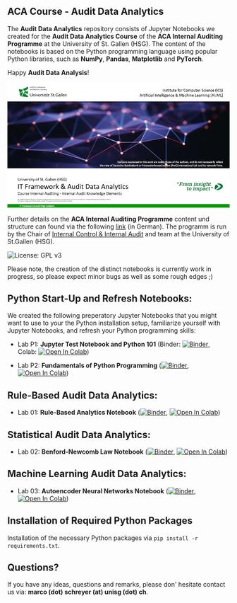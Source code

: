## ACA Course - Audit Data Analytics

The **Audit Data Analytics** repository consists of Jupyter Notebooks we created for the **Audit Data Analytics Course** of the **ACA Internal Auditing Programme** at the University of St. Gallen (HSG). The content of the notebooks is based on the Python programming language using popular Python libraries, such as **NumPy**, **Pandas**, **Matplotlib** and **PyTorch**. 

Happy **Audit Data Analysis**!

![Course Banner](https://github.com/GitiHubi/courseACA/blob/master/banner.png)

Further details on the **ACA Internal Auditing Programme** content und structure can found via the following [link](https://aca.unisg.ch/en/arbeitsgebiete/ruud/education) (in German). The programm is run by the Chair of [Internal Control & Internal Audit](https://aca.unisg.ch/en/arbeitsgebiete/ruud/team) and team at the University of St.Gallen (HSG).

![License: GPL v3](https://img.shields.io/badge/License-GPLv3-blue.svg)

Please note, the creation of the distinct notebooks is currently work in progress, so please expect minor bugs as well as some rough edges ;)

## Python Start-Up and Refresh Notebooks:  

We created the following preperatory Jupyter Notebooks that you might want to use to your the Python installation setup, familiarize yourself with Jupyter Notebooks, and refresh your Python programming skills:

- Lab P1: **Jupyter Test Notebook and Python 101** (Binder: [![Binder](https://mybinder.org/badge_logo.svg)](https://mybinder.org/v2/gh/GitiHubi/courseACA/master?filepath=labP1%2Faca_labP1.ipynb), Colab: [![Open In Colab](https://colab.research.google.com/assets/colab-badge.svg)](https://colab.research.google.com/github/GitiHubi/courseACA/blob/master/labP1/aca_labP1.ipynb))

- Lab P2: **Fundamentals of Python Programming** ([![Binder](https://mybinder.org/badge_logo.svg)](https://mybinder.org/v2/gh/GitiHubi/courseACA/master?filepath=labP2%2Faca_labP2.ipynb), [![Open In Colab](https://colab.research.google.com/assets/colab-badge.svg)](https://colab.research.google.com/github/GitiHubi/courseACA/blob/master/labP2/aca_labP2.ipynb))

## Rule-Based Audit Data Analytics:

- Lab 01: **Rule-Based Analytics Notebook** ([![Binder](https://mybinder.org/badge_logo.svg)](https://mybinder.org/v2/gh/GitiHubi/courseACA/master?filepath=lab01%2Faca_lab01.ipynb), [![Open In Colab](https://colab.research.google.com/assets/colab-badge.svg)](https://colab.research.google.com/github/GitiHubi/courseACA/blob/master/lab01/aca_lab01.ipynb))

## Statistical Audit Data Analytics:

- Lab 02: **Benford-Newcomb Law Notebook** ([![Binder](https://mybinder.org/badge_logo.svg)](https://mybinder.org/v2/gh/GitiHubi/courseACA/master?filepath=lab02%2Faca_lab02.ipynb), [![Open In Colab](https://colab.research.google.com/assets/colab-badge.svg)](https://colab.research.google.com/github/GitiHubi/courseACA/blob/master/lab02/aca_lab02.ipynb))

## Machine Learning Audit Data Analytics:

- Lab 03: **Autoencoder Neural Networks Notebook** ([![Binder](https://mybinder.org/badge_logo.svg)](https://mybinder.org/v2/gh/GitiHubi/courseACA/master?filepath=lab03%2Faca_lab03.ipynb), [![Open In Colab](https://colab.research.google.com/assets/colab-badge.svg)](https://colab.research.google.com/github/GitiHubi/courseACA/blob/master/lab03/aca_colab03.ipynb))

## Installation of Required Python Packages

Installation of the necessary Python packages via `pip install -r requirements.txt`.

## Questions?

If you have any ideas, questions and remarks, please don' hesitate contact us via: **marco (dot) schreyer (at) unisg (dot) ch**.
